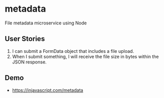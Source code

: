 # metadata

File metadata microservice using Node

## User Stories

1. I can submit a FormData object that includes a file upload.
2. When I submit something, I will receive the file size in bytes within the JSON response.

## Demo

* https://injavascript.com/metadata
